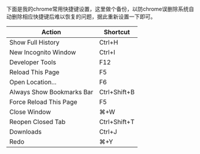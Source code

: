 下面是我的chrome常用快捷键设置，这里做个备份，以防chrome误删除系统自动删除相应快捷键后难以恢复的问题，据此重新设置一下即可。

| Action                    | Shortcut     |
| ------------------------- | ------------ |
| Show Full History         | Ctrl+H       |
| New Incognito Window      | Ctrl+I       |
| Developer Tools           | F12          |
| Reload This Page          | F5           |
| Open Location...          | F6           |
| Always Show Bookmarks Bar | Ctrl+Shift+B |
| Force Reload This Page    | F5           |
| Close Window              | ⌘+W          |
| Reopen Closed Tab         | Ctrl+Shift+T |
| Downloads                 | Ctrl+J       |
| Redo                      | ⌘+Y          |

